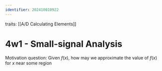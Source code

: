 ```yaml
---
identifier: 202410010922
---
```

traits: [[A/D Calculating Elements]]
# 4w1 - Small-signal Analysis
Motivation question: Given $f(x)$, how may we approximate the value of $f(x)$ for $x$ near some region 